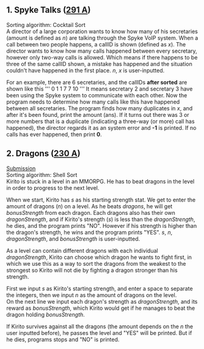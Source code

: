 ## 1. Spyke Talks ([291 A](http://codeforces.com/problemset/problem/291/A))
Sorting algorithm: Cocktail Sort  
A director of a large corporation wants to know how many of his secretaries (amount is defined as *n*) are talking through the Spyke VoIP system. When a call between two people happens, a callID is shown (defined as *x*). The director wants to know how many calls happened between every secretary, however only two-way calls is allowed. Which means if there happens to be three of the same callID shown, a mistake has happened and the situation couldn't have happened in the first place. *n*, *x* is user-inputted.

For an example, there are 6 secretaries, and the callIDs **after sorted** are shown like this
'''
0 1 1 7 7 10
'''
It means secretary 2 and secretary 3 have been using the Spyke system to communicate with each other. Now the program needs to determine how many calls like this have happened between all secretaries. The program finds how many duplicates in *x*, and after it's been found, print the amount (ans). If it turns out there was 3 or more numbers that is a duplicate (indicating a three-way (or more) call has happened), the director regards it as an system error and **-1** is printed. If no calls has ever happened, then print **0**.


## 2. Dragons ([230 A](http://codeforces.com/problemset/problem/230/A))
[Submission](http://codeforces.com/contest/230/submission/42834394)  
Sorting algorithm: Shell Sort  
Kirito is stuck in a level in an MMORPG. He has to beat dragons in the level in order to progress to the next level.

When we start, Kirito has *s* as his starting strength stat. We get to enter the amount of dragons (*n*) on a level. As he beats *dragons*, he will get *bonusStrength* from each dragon. Each dragons also has their own *dragonStrength*, and if Kirito's strength (*s*) is less than the *dragonStrength*, he dies, and the program prints "NO". However if his strength is higher than the dragon's strength, he wins and the program prints "YES". *s*, *n*, *dragonStrength*, and *bonusStrength* is user-inputted.

As a level can contain different dragons with each individual *dragonStrength*, Kirito can choose which dragon he wants to fight first, in which we use this as a way to sort the dragons from the weakest to the strongest so Kirito will not die by fighting a dragon stronger than his strength.

First we input *s* as Kirito's starting strength, and enter a space to separate the integers, then we input *n* as the amount of dragons on the level.  
On the next line we input each dragon's strength as *dragonStrength*, and its reward as *bonusStrength*, which Kirito would get if he manages to beat the dragon holding *bonusStrength*.

If Kirito survives against all the dragons (the amount depends on the *n* the user inputted before), he passes the level and "YES" will be printed. But if he dies, programs stops and "NO" is printed.
